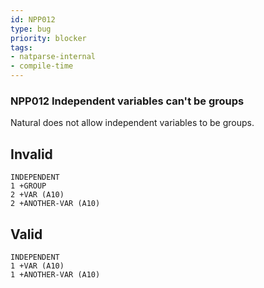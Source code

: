 ```yaml
---
id: NPP012
type: bug
priority: blocker
tags:
- natparse-internal 
- compile-time 
---
```


### NPP012 Independent variables can't be groups
Natural does not allow independent variables to be groups.

## Invalid

```natural
INDEPENDENT
1 +GROUP
2 +VAR (A10)
2 +ANOTHER-VAR (A10)
```

## Valid

```natural
INDEPENDENT
1 +VAR (A10)
1 +ANOTHER-VAR (A10)
```
